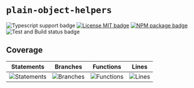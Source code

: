 # `plain-object-helpers`

![Typescript support badge](https://img.shields.io/badge/types-TypeScript-blue)
[![License MIT badge](https://img.shields.io/github/license/JS-Helpers/plain-object-helpers)](https://github.com/JS-Helpers/plain-object-helpers/blob/master/LICENSE)
[![NPM package badge](https://img.shields.io/badge/npm-install-orange.svg)](https://www.npmjs.com/package/plain-object-helpers)
![Test and Build status badge](https://github.com/JS-Helpers/plain-object-helpers/workflows/Test%20and%20Build/badge.svg)

## Coverage

| Statements | Branches | Functions | Lines |
| --- | --- | --- | --- |
| ![Statements](https://img.shields.io/badge/Coverage-100%25-brightgreen.svg) | ![Branches](https://img.shields.io/badge/Coverage-100%25-brightgreen.svg) | ![Functions](https://img.shields.io/badge/Coverage-100%25-brightgreen.svg) | ![Lines](https://img.shields.io/badge/Coverage-100%25-brightgreen.svg) |
